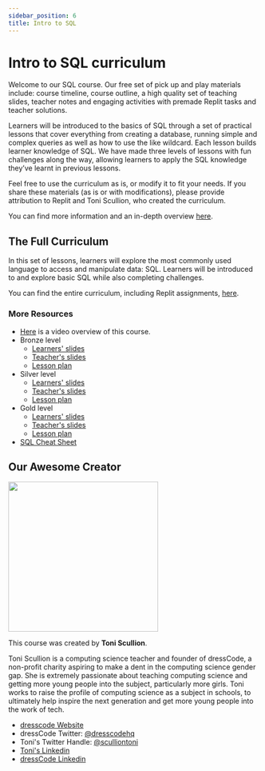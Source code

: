 ```yaml
---
sidebar_position: 6
title: Intro to SQL
---
```


# Intro to SQL curriculum

Welcome to our SQL course. Our free set of pick up and play materials include: course timeline, course outline, a high quality set of teaching slides, teacher notes and engaging activities with premade Replit tasks and teacher solutions.

Learners will be introduced to the basics of SQL through a set of practical lessons that cover everything from creating a database, running simple and complex queries as well as how to use the like wildcard. Each lesson builds learner knowledge of SQL. We have made three levels of lessons with fun challenges along the way, allowing learners to apply the SQL knowledge they’ve learnt in previous lessons.

Feel free to use the curriculum as is, or modify it to fit your needs. If you share these materials (as is or with modifications), please provide attribution to Replit and Toni Scullion, who created the curriculum.

You can find more information and an in-depth overview [here](https://docs.google.com/document/d/1ubXn_wfWlvfN_UN0yiv5_9aNmnjO3FpNF13FFkl7on4/edit?usp=sharing).

## The Full Curriculum

In this set of lessons, learners will explore the most commonly used language to access and manipulate data: SQL. Learners will be introduced to and explore basic SQL while also completing challenges.

You can find the entire curriculum, including Replit assignments, [here](https://drive.google.com/drive/folders/1JcaorHEA8tTiubK0igmb7_D2yl8jHya1).

### More Resources

- [Here](https://drive.google.com/file/d/1iQffSlt4VF2-usWgf2KdDXcfIMMpCc4Y/view?usp=sharing) is a video overview of this course.
- Bronze level
  - [Learners' slides](https://docs.google.com/presentation/d/1zv-tk2k8AfdGFUAwzTEj7GUezwq63lHhRYFIaC2M8xA/edit?usp=sharing)
  - [Teacher's slides](https://docs.google.com/presentation/d/1mxtC5CjwbLpPZWQapL6OlqurZI7Nn1fnq9cwrTZP79g/edit?usp=sharing)
  - [Lesson plan](https://docs.google.com/document/d/1srq6WXdsxK6yN8-xYR6AltbqfZhpySCze2C42pHpucg/edit?usp=sharing)
- Silver level
  - [Learners' slides](https://docs.google.com/presentation/d/1hoQiVSWwiufBbZhBRfe368lGq4mgDS-nCrrLFH6lTzs/edit?usp=sharing)
  - [Teacher's slides](https://docs.google.com/presentation/d/143pJSwMu-avRytSPk8mOdAy6E5ahGVXnGVJ7aBhBpXA/edit?usp=sharing)
  - [Lesson plan](https://docs.google.com/document/d/1xbze5v2-lTn-t0p5OcuhRtfOMAtbFAZheqqq9t80E_o/edit?usp=sharing)
- Gold level
  - [Learners' slides](https://docs.google.com/presentation/d/1lVdQ2X9NYK2EU53A-FIbyvNoh_C3iIgR6pfaK7jrcMg/edit?usp=sharing)
  - [Teacher's slides](https://docs.google.com/presentation/d/1zvnVfTmX5n5yoGJcbaHqhdjxzjde6KO-oPgZGQnBXUo/edit?usp=sharing)
  - [Lesson plan](https://docs.google.com/document/d/1M2_wctR6JGtV54LH84D7RgZEL_IAb_BieuBMRmsvp6M/edit?usp=sharing)
- [SQL Cheat Sheet](https://docs.google.com/presentation/d/1-vY3QibA6nFm40k6tuNBvFUNNwjttpjX9Jl1YA-xazs/edit?usp=sharing)

## Our Awesome Creator

<img class="profile_pic" src="https://docimg.replit.com/images/curriculumImg/TScullion.jpg" width="300px"/>

This course was created by **Toni Scullion**.

Toni Scullion is a computing science teacher and founder of dressCode, a non-profit charity aspiring to make a dent in the computing science gender gap. She is extremely passionate about teaching computing science and getting more young people into the subject, particularly more girls. Toni works to raise the profile of computing science as a subject in schools, to ultimately help inspire the next generation and get more young people into the work of tech.

- [dresscode Website](https://www.dresscode.org.uk)
- dressCode Twitter: [@dresscodehq](https://twitter.com/dresscodehq)
- Toni's Twitter Handle: [@sculliontoni](https://twitter.com/sculliontoni)
- [Toni's Linkedin](https://linkedin.com/in/toni-scullion)
- [dressCode Linkedin](https://linkedin.com/company/dresscodehq)
